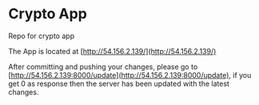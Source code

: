 # Crypto App

Repo for crypto app

The App is located at [http://54.156.2.139/](http://54.156.2.139/)

After committing and pushing your changes, please go to [http://54.156.2.139:8000/update](http://54.156.2.139:8000/update), if you get 0 as response then the server has been updated with the latest changes.
